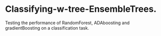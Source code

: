 # Classifying-w-tree-EnsembleTrees.
Testing the performance of RandomForest, ADAboosting and gradientBoosting on a classification task.
